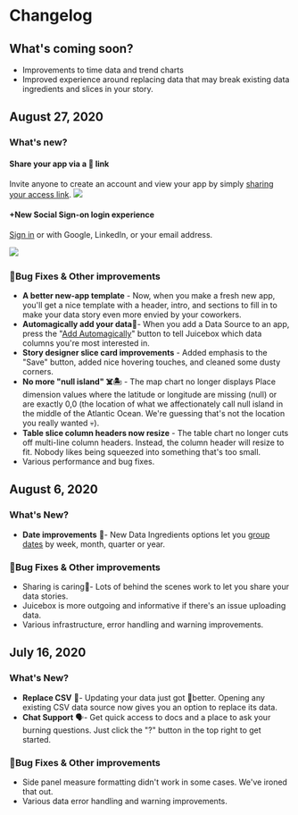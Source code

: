 # Changelog

## What's coming soon?

* Improvements to time data and trend charts
* Improved experience around replacing data that may break existing data ingredients and slices in your story.

## August 27, 2020

### What's new? 

#### Share your app via a 🔗 link

Invite anyone to create an account and view your app by simply [sharing your access link](authoring-apps/publish-and-share/sharing-and-access-controls.md). ![](https://downloads.intercomcdn.com/i/o/239290807/d306c8ab532685085c8bbd63/feature-sharing2.gif)​

#### +New Social Sign-on login experience 

[Sign in](viewing-apps/signing-in.md) or with Google, LinkedIn, or your email address.

 ​![](https://downloads.intercomcdn.com/i/o/239523099/6b98dbf90a20d77bea96a85d/feature-signin.gif)​

### 🐛Bug Fixes & Other improvements

* **A better new-app template** - Now, when you make a fresh new app, you'll get a nice template with a header, intro, and sections to fill in to make your data story even more envied by your coworkers.
* **Automagically add your data**🎩- When you add a Data Source to an app, press the "[Add Automagically](authoring-apps/data-sources/adding-ingredients/#adding-ingredients-automagically)" button to tell Juicebox which data columns you're most interested in.
* **Story designer slice card improvements** - Added emphasis to the "Save" button, added nice hovering touches, and cleaned some dusty corners.
* **No more "null island" ☠️🏝** - The map chart no longer displays Place dimension values where the latitude or longitude are missing \(null\) or are exactly 0,0 \(the location of what we affectionately call null island in the middle of the Atlantic Ocean. We're guessing that's not the location you really wanted 💀\).
* **Table slice column headers now resize** - The table chart no longer cuts off multi-line column headers. Instead, the column header will resize to fit. Nobody likes being squeezed into something that's too small.
* Various performance and bug fixes.

## August 6, 2020

### What's New?

* **Date improvements** 📅- New Data Ingredients options let you [group dates](authoring-apps/data-sources/advanced-ingredients/complex-formulas-incomplete.md#conversion-functions) by week, month, quarter or year.

### 🐛Bug Fixes & Other improvements

* Sharing is caring🔨- Lots of behind the scenes work to let you share your data stories.
* Juicebox is more outgoing and informative if there's an issue uploading data.
* Various infrastructure, error handling and warning improvements.

## July 16, 2020

### What's New?

* **Replace CSV** 🎉- Updating your data just got 💯better. Opening any existing CSV data source now gives you an option to replace its data.
* **Chat Support** 🗣- Get quick access to docs and a place to ask your burning questions. Just click the "?" button in the top right to get started. 

### 🐛Bug Fixes & Other improvements

* Side panel measure formatting didn't work in some cases. We've ironed that out.
* Various data error handling and warning improvements.





